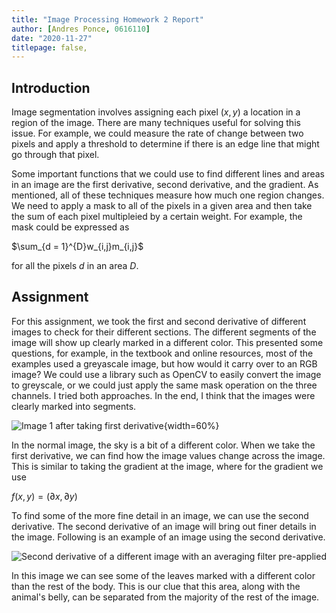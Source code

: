 ```yaml
---
title: "Image Processing Homework 2 Report"
author: [Andres Ponce, 0616110]
date: "2020-11-27"
titlepage: false,
---
```


## Introduction

Image segmentation involves assigning each pixel $(x, y)$ a location in a
region of the image. There are many techniques useful for solving this issue. 
For example, we could measure the rate of change between two pixels and apply a 
threshold to determine if there is an edge line that might go through that pixel.

Some important functions that we could use to find different lines and areas in an 
image are the first derivative, second derivative, and the gradient. As mentioned,
all of these techniques measure how much one region changes. We need to apply 
a mask to all of the pixels in a given area and then take the sum of each pixel 
multipleied by a certain weight. For example, the mask could be expressed as 

$\sum_{d = 1}^{D}w_{i,j}m_{i,j}$ 

for all the pixels $d$ in an area $D$.

## Assignment

For this assignment, we took the first and second derivative of different images
to check for their different sections. The different segments of the image will
show up clearly marked in a different color. This presented some questions, 
for example, in the textbook and online resources, most of the examples used 
a greyascale image, but how would it carry over to an RGB image? We could use 
a library such as OpenCV to easily convert the image to greyscale, or we could 
just apply the same mask operation on the three channels. I tried both approaches.
In the end, I think that the images were clearly marked into segments.

![Image 1 after taking first derivative](img/p1im1\_result.png){width=60%}

In the normal image, the sky is a bit of a different color. When we take the first
derivative, we can find how the image values change across the image. This is similar 
to taking the gradient at the image, where for the gradient we use

$f(x, y) = (\partial{x}, \partial{y})$ 

To find some of the more fine detail in an image, we can use the second derivative.
The second derivative of an image will bring out finer details in the image.
Following is an example of an image using the second derivative.

![Second derivative of a different image with an averaging filter pre-applied](img/p1im3\_second.png)
 
In this image we can see some of the leaves marked with a different color than the 
rest of the body. This is our clue that this area, along with the animal's belly, 
can be separated from the majority of the rest of the image.

